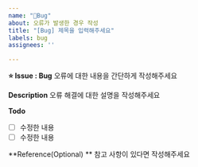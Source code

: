 ```yaml
---
name: "🐛Bug"
about: 오류가 발생한 경우 작성
title: "[Bug] 제목을 입력해주세요"
labels: bug
assignees: ''

---
```


**⭐ Issue : Bug**
오류에 대한 내용을 간단하게 작성해주세요

**Description**
오류 해결에 대한 설명을 작성해주세요

**Todo**
- [ ] 수정한 내용
- [ ] 수정한 내용

**Reference(Optional) **
참고 사항이 있다면 작성해주세요
